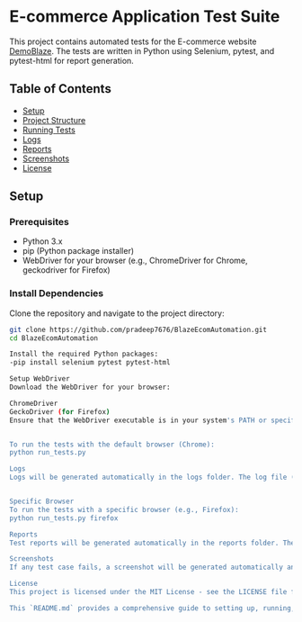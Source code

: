# E-commerce Application Test Suite

This project contains automated tests for the E-commerce website [DemoBlaze](https://www.demoblaze.com/). The tests are written in Python using Selenium, pytest, and pytest-html for report generation.

## Table of Contents

- [Setup](#setup)
- [Project Structure](#project-structure)
- [Running Tests](#running-tests)
- [Logs](#Logfile)
- [Reports](#reports)
- [Screenshots](#screenshots)
- [License](#license)

## Setup

### Prerequisites

- Python 3.x
- pip (Python package installer)
- WebDriver for your browser (e.g., ChromeDriver for Chrome, geckodriver for Firefox)

### Install Dependencies

Clone the repository and navigate to the project directory:

```bash
git clone https://github.com/pradeep7676/BlazeEcomAutomation.git
cd BlazeEcomAutomation

Install the required Python packages:
-pip install selenium pytest pytest-html

Setup WebDriver
Download the WebDriver for your browser:

ChromeDriver
GeckoDriver (for Firefox)
Ensure that the WebDriver executable is in your system's PATH or specify the path in your test configuration.


To run the tests with the default browser (Chrome):
python run_tests.py

Logs
Logs will be generated automatically in the logs folder. The log file (logfile.log) contains detailed information about the test execution, including debug and error messages, which can be helpful for troubleshooting and debugging.


Specific Browser
To run the tests with a specific browser (e.g., Firefox):
python run_tests.py firefox

Reports
Test reports will be generated automatically in the reports folder. The reports are in HTML format and provide a detailed overview of the test results.

Screenshots
If any test case fails, a screenshot will be generated automatically and saved in the screenshots folder. The filename will correspond to the test case name.

License
This project is licensed under the MIT License - see the LICENSE file for details.

This `README.md` provides a comprehensive guide to setting up, running, and contributing to the project. It also details the project structure and the purpose of each test case, ensuring clarity for any new users or contributors.
